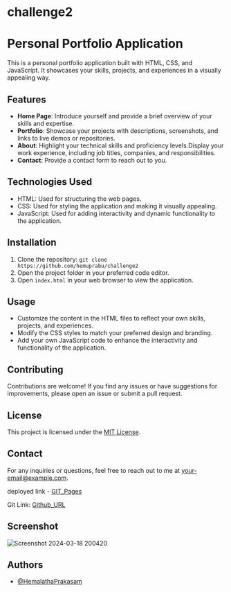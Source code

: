 # challenge2
# Personal Portfolio Application

This is a personal portfolio application built with HTML, CSS, and JavaScript. It showcases your skills, projects, and experiences in a visually appealing way.

## Features

- **Home Page**: Introduce yourself and provide a brief overview of your skills and expertise.
- **Portfolio**: Showcase your projects with descriptions, screenshots, and links to live demos or repositories.
- **About**: Highlight your technical skills and proficiency levels.Display your work experience, including job titles, companies, and responsibilities.
- **Contact**: Provide a contact form to reach out to you.

## Technologies Used

- HTML: Used for structuring the web pages.
- CSS: Used for styling the application and making it visually appealing.
- JavaScript: Used for adding interactivity and dynamic functionality to the application.

## Installation

1. Clone the repository: `git clone https://github.com/hemuprabu/challenge2`
2. Open the project folder in your preferred code editor.
3. Open `index.html` in your web browser to view the application.

## Usage

- Customize the content in the HTML files to reflect your own skills, projects, and experiences.
- Modify the CSS styles to match your preferred design and branding.
- Add your own JavaScript code to enhance the interactivity and functionality of the application.

## Contributing

Contributions are welcome! If you find any issues or have suggestions for improvements, please open an issue or submit a pull request.

## License

This project is licensed under the [MIT License](LICENSE).

## Contact

For any inquiries or questions, feel free to reach out to me at [your-email@example.com](mailto:hemalathaprakasam219@gmail.com).

deployed link - [GIT_Pages]( https://hemuprabu.github.io/challenge2/)

Git Link: [Github_URL](https://github.com/hemuprabu/challenge2)


## Screenshot

![Screenshot 2024-03-18 200420](https://github.com/hemuprabu/challenge2/assets/108079829/8e451e45-9150-4e05-a70b-a83223735c7d)

## Authors

- [@HemalathaPrakasam](https://github.com/hemuprabu)